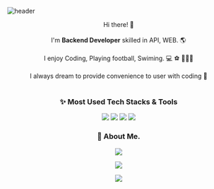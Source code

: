 ![header](https://capsule-render.vercel.app/api?type=waving&color=38E54D&height=300&section=header&text=Zayson%20🪴&fontSize=90)

<div align="center">

  <p> 
    Hi there! 👋 <br/><br/>
    I'm <b>Backend Developer</b> skilled in API, WEB. 🌎 <br/><br/>
    I enjoy Coding, Playing football, Swiming. 💻 ⚽️ 🏊🏻‍♀️ <br/><br/>
    I always dream to provide convenience to user with coding 🚀 <br/><br/>
  </p>
    
### ✨ Most Used Tech Stacks & Tools
   
<img src="https://img.shields.io/badge/Spring Boot-6DB33F?style=for-the-badge&logo=Spring Boot&logoColor=white"/>
<img src="https://img.shields.io/badge/Jpa(Hibernate)-59666C?style=for-the-badge&logo=Hibernate&logoColor=white"/>
<img src="https://img.shields.io/badge/Java-2D50A5?style=for-the-badge&logo=Java&logoColor=white"/>
<img src="https://img.shields.io/badge/IntelliJ-000000?style=for-the-badge&logo=IntelliJ IDEA&logoColor=white"/>
  
### 🔗 About Me.
<a href="zayson.tistory.com" target="_blank"><img src="https://img.shields.io/badge/Tech Blog-000000?style=for-the-badge&logo=Tistory&logoColor=white"/></a>

<a href="https://www.instagram.com/__zayson/" target="_blank"><img src="https://img.shields.io/badge/Instagram-E4405F?style=for-the-badge&logo=Instagram&logoColor=white"/></a>

<a href="mailto:zayson.maeng@gmail.com" target="_blank"><img src="https://img.shields.io/badge/Mail-EA4335?style=for-the-badge&logo=Gmail&logoColor=white"/></a>
</div>
